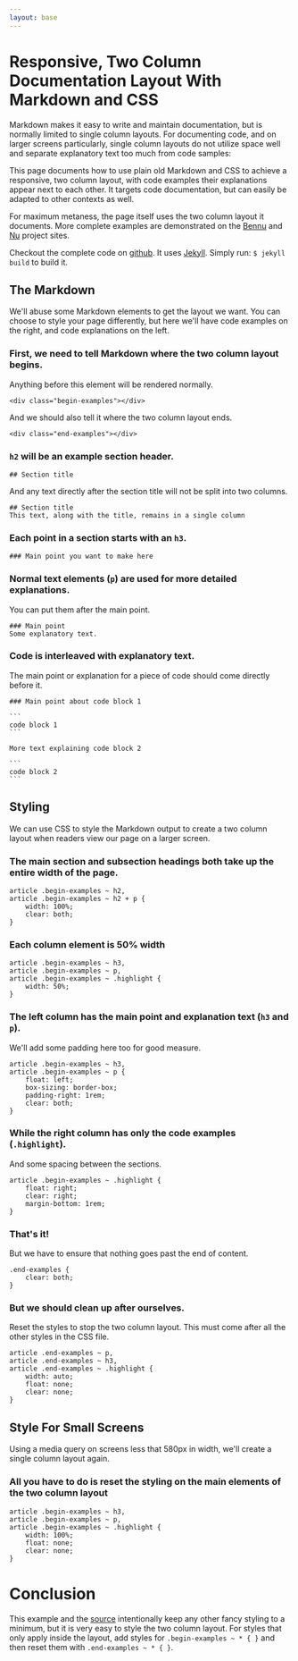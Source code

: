 ```yaml
---
layout: base
---
```


# Responsive, Two Column Documentation Layout With Markdown and CSS

Markdown makes it easy to write and maintain documentation, but is normally limited to single column layouts. For documenting code, and on larger screens particularly, single column layouts do not utilize space well and separate explanatory text too much from code samples:

This page documents how to use plain old Markdown and CSS to achieve a responsive, two column layout, with code examples their explanations appear next to each other. It targets code documentation, but can easily be adapted to other contexts as well.

For maximum metaness, the page itself uses the two column layout it documents. More complete examples are demonstrated on the [Bennu][bennu] and [Nu][nu] project sites.

Checkout the complete code on [github][src]. It uses [Jekyll](http://jekyllrb.com). Simply run: `$ jekyll build` to build it.

<div class="begin-examples"></div>

## The Markdown
We'll abuse some Markdown elements to get the layout we want. You can choose to style your page differently, but here we'll have code examples on the right, and code explanations on the left.

### First, we need to tell Markdown where the two column layout begins.
Anything before this element will be rendered normally.

```
<div class="begin-examples"></div>
```

And we should also tell it where the two column layout ends.

```
<div class="end-examples"></div>
```

### `h2` will be an example section header.

```
## Section title
```

And any text directly after the section title will not be split into two columns.

```
## Section title
This text, along with the title, remains in a single column
```

### Each point in a section starts with an `h3`.

```
### Main point you want to make here
```

### Normal text elements (`p`) are used for more detailed explanations. 
You can put them after the main point.

``` 
### Main point
Some explanatory text.
```

### Code is interleaved with explanatory text.

The main point or explanation for a piece of code should come directly before it.

    ### Main point about code block 1

    ```
    code block 1
    ```

    More text explaining code block 2

    ```
    code block 2
    ```

## Styling
We can use CSS to style the Markdown output to create a two column layout when readers view our page on a larger screen.

### The main section and subsection headings both take up the entire width of the page.

```
article .begin-examples ~ h2,
article .begin-examples ~ h2 + p {
    width: 100%;
    clear: both;
}
```

### Each column element is 50% width

```
article .begin-examples ~ h3,
article .begin-examples ~ p,
article .begin-examples ~ .highlight {
    width: 50%;
}
```

### The left column has the main point and explanation text (`h3` and `p`).
We'll add some padding here too for good measure.

```
article .begin-examples ~ h3,
article .begin-examples ~ p {
    float: left;
    box-sizing: border-box;
    padding-right: 1rem;
    clear: both;
}
```

### While the right column has only the code examples (`.highlight`).
And some spacing between the sections.

```
article .begin-examples ~ .highlight {
    float: right;
    clear: right;
    margin-bottom: 1rem;
}
```

### That's it!
But we have to ensure that nothing goes past the end of content.

```
.end-examples {
    clear: both;
}
```

### But we should clean up after ourselves.
Reset the styles to stop the two column layout. This must come after all the other styles in the CSS file.

```
article .end-examples ~ p,
article .end-examples ~ h3,
article .end-examples ~ .highlight {
    width: auto;
    float: none;
    clear: none;
}
```


## Style For Small Screens
Using a media query on screens less that 580px in width, we'll create a single column layout again. 

### All you have to do is reset the styling on the main elements of the two column layout

```
article .begin-examples ~ h3,
article .begin-examples ~ p,
article .begin-examples ~ .highlight {
    width: 100%;
    float: none;
    clear: none;
}
```

<div class="end-examples"></div>

# Conclusion
This example and the [source][src] intentionally keep any other fancy styling to a minimum, but it is very easy to style the two column layout. For styles that only apply inside the layout, add styles for `.begin-examples ~ * { }` and then reset them with `.end-examples ~ * { }`.



[Nu]: http://mattbierner.github.io/nu/
[bennu]: http://bennu-js.com

[src]: https://github.com/mattbierner/markdown-two-column-documentation-example
